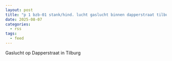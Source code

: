 ```yaml
---
layout: post
title: "p 1 bzb-01 stank/hind. lucht gaslucht binnen dapperstraat tilburg 209433"
date: 2025-08-07
categories: 
  - rss
tags: 
  - feed
---
```


Gaslucht op Dapperstraat in Tilburg
